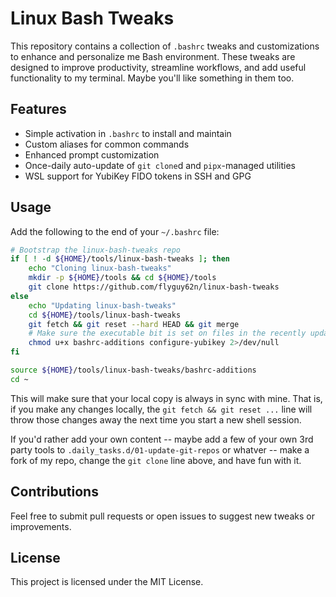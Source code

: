 # Linux Bash Tweaks

This repository contains a collection of `.bashrc` tweaks and customizations to enhance and personalize me Bash environment. These tweaks are designed to improve productivity, streamline workflows, and add useful functionality to my terminal.  Maybe you'll like something in them too.

## Features
- Simple activation in `.bashrc` to install and maintain
- Custom aliases for common commands
- Enhanced prompt customization
- Once-daily auto-update of `git clone`d and `pipx`-managed utilities
- WSL support for YubiKey FIDO tokens in SSH and GPG

## Usage
Add the following to the end of your `~/.bashrc` file:

```bash
# Bootstrap the linux-bash-tweaks repo
if [ ! -d ${HOME}/tools/linux-bash-tweaks ]; then
    echo "Cloning linux-bash-tweaks"
    mkdir -p ${HOME}/tools && cd ${HOME}/tools
    git clone https://github.com/flyguy62n/linux-bash-tweaks
else
    echo "Updating linux-bash-tweaks"
    cd ${HOME}/tools/linux-bash-tweaks
    git fetch && git reset --hard HEAD && git merge
    # Make sure the executable bit is set on files in the recently updated directory
    chmod u+x bashrc-additions configure-yubikey 2>/dev/null    
fi

source ${HOME}/tools/linux-bash-tweaks/bashrc-additions
cd ~
```

This will make sure that your local copy is always in sync with mine.  That is, if you make any changes locally, the `git fetch && git reset ...` line will throw those changes away the next time you start a new shell session.

If you'd rather add your own content -- maybe add a few of your own 3rd party tools to `.daily_tasks.d/01-update-git-repos` or whatver -- make a fork of my repo, change the `git clone` line above, and have fun with it.

## Contributions
Feel free to submit pull requests or open issues to suggest new tweaks or improvements.

## License
This project is licensed under the MIT License.